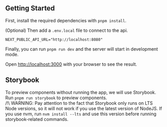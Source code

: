 ## Getting Started


First, install the required dependencies with `pnpm install`.

(Optional) Then add a `.env.local` file to connect to the api.
```
NEXT_PUBLIC_API_URL="http://localhost:8080"
```

Finally, you can run `pnpm run dev` and the server will start in development mode.

Open [http://localhost:3000](http://localhost:3000) with your browser to see the result.

## Storybook

To preview components without running the app, we will use Storybook.
Run `pnpm run storybook` to preview components.\
/!\ WARNING: Pay attention to the fact that Storybook only runs on LTS Node versions, so it will not work if you use the latest version of NodeJS.
If you use nvm, run `nvm install --lts` and use this version before running storybook-related commands.
